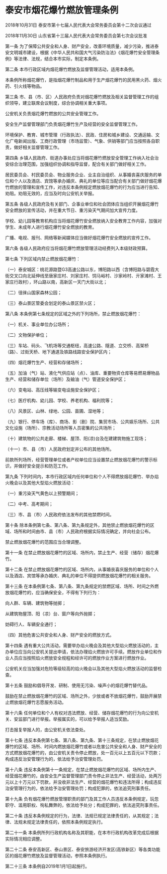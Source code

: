 # 泰安市烟花爆竹燃放管理条例

2018年10月31日 泰安市第十七届人民代表大会常务委员会第十二次会议通过

2018年11月30日 山东省第十三届人民代表大会常务委员会第七次会议批准



第一条 为了保障公共安全和人身、财产安全，改善环境质量，减少污染，推进泰安文明城市建设，根据《中华人民共和国大气污染防治法》《烟花爆竹安全管理条例》等法律、法规，结合本市实际，制定本条例。

第二条 本市行政区域内烟花爆竹燃放及监督管理活动，适用本条例。

本条例所称烟花爆竹，是指烟花爆竹制品和用于生产烟花爆竹的民用黑火药、烟火药、引火线等物品。

第三条 市、县（市、区）人民政府负责对烟花爆竹燃放及相关监督管理工作的组织领导，建立联席会议制度，综合协调相关重大事项。

公安机关负责烟花爆竹燃放的公共安全管理工作。

安全生产监督管理部门负责烟花爆竹生产及经营的安全监督管理工作。

环境保护、教育、城市管理（行政执法）、民政、住房和城乡建设、交通运输、文化广电新闻出版、工商行政管理（市场监管）、气象、供销等部门应当按照各自职责，做好相关监督管理工作。

第四条 乡镇人民政府、街道办事处应当将烟花爆竹燃放安全管理工作纳入社会治安综合治理范围，加强组织协调和指导监督，配合有关部门做好相关工作。

居民委员会、村民委员会、物业服务企业、业主自治组织、从事婚丧喜庆服务的单位和个人以及酒店、宾馆等承办婚庆、典礼的单位等应当配合有关部门做好烟花爆竹燃放的管理和宣传工作，对违反本条例规定燃放烟花爆竹的行为应当进行告知、劝阻。劝阻无效的，应当及时向公安机关举报。

第五条 各级人民政府及有关部门、企事业单位和社会团体应当组织开展烟花爆竹安全燃放的宣传活动，并在重大节日、重污染天气期间加大宣传力度。

学校、幼儿园等教育机构应当将烟花爆竹安全燃放纳入安全教育工作内容，加强对学生、未成年人进行烟花爆竹安全燃放的教育。

广播、电视、报刊、网络等新闻媒体应当做好烟花爆竹安全燃放的宣传工作。

第六条 各级人民政府应当将烟花爆竹燃放管理活动经费列入本级财政预算。

第七条 下列区域内禁止燃放烟花爆竹：

（一）泰安城区：桃花源路暨G3高速公路以东，博阳路以西（含博阳路与碧霞大街交叉口向北延伸线至唐家庄村、刘家庄村、饲马峪村、沙家岭村、亓家滩村、王家庄行政村），环山路以南，高新区一天门大街以北；

（二）徂徕山国家森林公园；

（三）泰山景区管委会划定的泰山景区禁火区；

第八条 本条例第七条规定的区域之外的下列场所，禁止燃放烟花爆竹：

（一）机关、事业单位办公场所；

（二）文物保护单位；

（三）车站、码头、飞机场等交通枢纽，高速公路、隧道、立交桥、高架桥（路）、过街天桥、地下通道及铁路线路安全保护区内；

（四）烟花爆竹生产、经营和存储场所；

（五）加油（气）站、液化气供应站（点）、油库、重要物资仓库等易燃易爆物品生产、经营和储存单位（场所）及输油（气）管道安全保护区；

（六）变电站、高压线等输变电设施安全保护区；

（七）医疗机构、幼儿园、学校、养老机构、福利院等；

（八）风景区、山林、绿地、公园、苗圃、湿地等；

（九）银行、停车场（库）、商场、影（剧）院、集贸市场、公共娱乐场所、公共文化设施（场所）、宗教活动场所等人员密集的公共场所；

（十）建筑物的公共走廊、楼梯、屋顶、阳(凉)台及在建建筑物施工现场；

（十一）市、县（市）人民政府划定并公布的其他场所。

前款所列场所，经营管理单位或者产权单位应当设置禁止燃放烟花爆竹的警示标识，并做好安全提示和防范工作。

第九条 下列时间内，本市行政区域内任何单位和个人不得燃放烟花爆竹、举办焰火晚会以及其他大型焰火燃放活动：

（一）重污染天气黄色以上预警期间；

（二）中考、高考期间；

（三）市、县（市）人民政府依法发布的其他禁燃时间。

第十条 除本条例第七条、第八条、第九条规定外，其他禁止燃放烟花爆竹的区域、场所和时间由市、县（市）人民政府根据实际情况确定，并向社会公布。

禁止燃放烟花爆竹的范围应当合理调整。

第十一条 在禁止燃放烟花爆竹的区域、场所内，禁止生产、经营（储存）烟花爆竹。

第十二条 在禁止燃放烟花爆竹的区域、场所内，从事婚丧喜庆服务的单位和个人以及酒店、宾馆等承办婚庆、典礼的单位不得提供燃放烟花爆竹的相关服务。

第十三条 在本条例第七条、第八条、第九条规定的禁燃区域、场所、时间之外燃放烟花爆竹的，应当确保安全，不得有下列行为：

向人群、车辆、建筑物等抛掷；

从建筑物屋顶、阳（凉）台、窗户等向外抛掷；

妨碍行人、车辆安全通行；

（四）其他危害公共安全和人身、财产安全的燃放方式。

第十四条 遇有重大公共活动，需要举办焰火晚会及其他大型焰火燃放活动的，主办单位应当向公安机关提出申请，依法办理焰火燃放许可手续。燃放作业单位和作业人员应当按照焰火燃放安全规程和经许可的燃放作业方案进行燃放作业。

公安机关应当加强对危险等级较高的焰火晚会以及其他大型焰火燃放活动的监督检查。

第十五条 鼓励和倡导开发、研制、使用无污染、噪声小的烟花爆竹替代品。

鼓励在禁止燃放烟花爆竹的区域、场所之外，少放或者不放烟花爆竹，鼓励开展禁止燃放烟花爆竹志愿服务活动。

第十六条 任何单位和个人有权对违法燃放、经营、储存烟花爆竹的行为向公安机关、安监部门进行举报。举报属实的，可以给予举报人适当奖励。

打击报复举报人的，由公安机关依法查处。

第十七条 违反本条例第七条、第八条、第九条、第十三条规定，在禁止燃放烟花爆竹的区域、场所、时间内燃放烟花爆竹或者以危害公共安全和人身、财产安全的方式燃放烟花爆竹的，由公安机关责令停止燃放，处一百元以上五百元以下罚款；构成违反治安管理行为的，依法给予治安管理处罚。

第十八条 违反本条例第十一条规定，在禁止燃放烟花爆竹的区域、场所内生产、经营烟花爆竹的，由安全生产监督管理部门责令停止非法生产、经营活动，处两万元以上十万元以下罚款，并没收非法生产、经营的烟花爆竹和违法所得；构成违反治安管理行为的，依法给予治安管理处罚；构成犯罪的，依法追究刑事责任。

第十九条 负有烟花爆竹燃放管理职责的部门及其工作人员违反本条例规定，玩忽职守、滥用职权、徇私舞弊的，依法给予处分；构成犯罪的，依法追究刑事责任。

第二十条 违反本条例规定的行为，法律、法规已规定法律责任的，从其规定；法律、法规未规定法律责任的，依照本条例规定执行。

第二十一条 本条例所列行政机构名称及其职能，在本市行政机构改革完成后根据实际情况相应调整。

第二十二条 泰安高新区、泰山景区、泰安旅游经济开发区(高铁新区）等各类功能区的烟花爆竹燃放及监督管理活动，参照本条例执行。

第二十三条 本条例自2019年1月1日起施行。